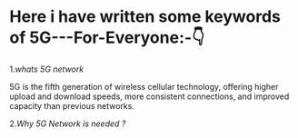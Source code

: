 # Here i have written some keywords of 5G---For-Everyone:-👇


1.*whats 5G network*

5G is the fifth generation of wireless cellular technology, offering higher upload and download speeds, more consistent connections, and improved capacity than previous networks.


2.*Why 5G Network is needed ?*


